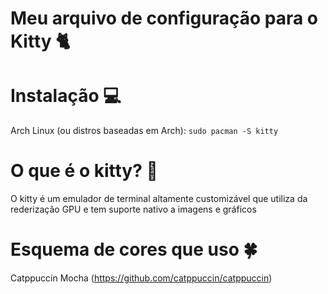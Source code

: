 # Meu arquivo de configuração para o Kitty 🐈

# Instalação 💻
Arch Linux (ou distros baseadas em Arch): `sudo pacman -S kitty`

# O que é o kitty? 🤔
O kitty é um emulador de terminal altamente customizável que utiliza da rederização GPU e tem suporte nativo a imagens e gráficos

# Esquema de cores que uso 🍀
Catppuccin Mocha (https://github.com/catppuccin/catppuccin)


